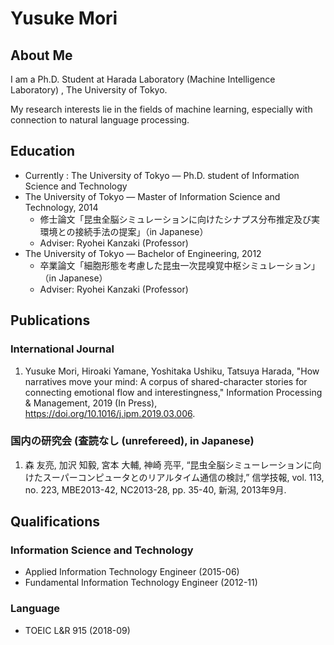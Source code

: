 # Yusuke Mori
## About Me

I am a Ph.D. Student at Harada Laboratory (Machine Intelligence Laboratory) , The University of Tokyo.

My research interests lie in the fields of machine learning, especially with connection to natural language processing.

## Education

- Currently : The University of Tokyo — Ph.D. student of Information Science and
Technology
- The University of Tokyo — Master of Information Science and Technology, 2014
  - 修士論文「昆虫全脳シミュレーションに向けたシナプス分布推定及び実環境との接続手法の提案」（in Japanese）
  - Adviser: Ryohei Kanzaki (Professor)
- The University of Tokyo — Bachelor of Engineering, 2012
  - 卒業論文「細胞形態を考慮した昆虫一次昆嗅覚中枢シミュレーション」（in Japanese）
  - Adviser: Ryohei Kanzaki (Professor)

## Publications

### International Journal

1. Yusuke Mori, Hiroaki Yamane, Yoshitaka Ushiku, Tatsuya Harada,
"How narratives move your mind: A corpus of shared-character stories for connecting emotional flow and interestingness," 
Information Processing & Management, 2019 (In Press), https://doi.org/10.1016/j.ipm.2019.03.006.

### 国内の研究会 (査読なし (unrefereed), in Japanese)

1. 森 友亮, 加沢 知毅, 宮本 大輔, 神崎 亮平, “昆虫全脳シミューレーションに向けたスーパーコンピュータとのリアルタイム通信の検討,” 信学技報, vol. 113, no. 223, MBE2013-42, NC2013-28, pp. 35-40, 新潟, 2013年9月.

## Qualifications

### Information Science and Technology

- Applied Information Technology Engineer (2015-06)
- Fundamental Information Technology Engineer (2012-11)

### Language

- TOEIC L&R 915 (2018-09)
